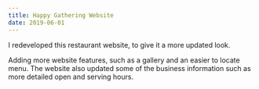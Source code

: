 ```yaml
---
title: Happy Gathering Website
date: 2019-06-01
---
```


I redeveloped this restaurant website, to give it a more updated look. 

Adding more website features, such as a gallery and an easier to locate menu. The website also updated some of the business information such as more detailed open and serving hours. 